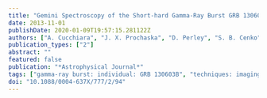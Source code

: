 ```yaml
---
title: "Gemini Spectroscopy of the Short-hard Gamma-Ray Burst GRB 130603B Afterglow and Host Galaxy"
date: 2013-11-01
publishDate: 2020-01-09T19:57:15.281122Z
authors: ["A. Cucchiara", "J. X. Prochaska", "D. Perley", "S. B. Cenko", "J. Werk", "A. Cardwell", "J. Turner", "Y. Cao", "J. S. Bloom", "B. E. Cobb"]
publication_types: ["2"]
abstract: ""
featured: false
publication: "*Astrophysical Journal*"
tags: ["gamma-ray burst: individual: GRB 130603B", "techniques: imaging spectroscopy", "Astrophysics - Cosmology and Nongalactic Astrophysics"]
doi: "10.1088/0004-637X/777/2/94"
---
```



